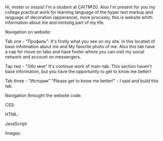   Hi, mister or missis!
  I'm a student at CAIT№20.
  Also I'm present for you my college practical work for learning language of the hyper text markup and language of decoration (apperance), more procisely, this is website whith information about me and intrestig part of my life.

  Navigation on website:

  Tab one - "Профиль":
  It's firstly what you see on my site. In this located of base infotmation about me and My favorite photo of me. 
  Also this tab have a cap for move on tabs and have footer where you can visit my social network and account on messengers.

  Tap two - "Обо мне" 
  It's continue work of main-tab. 
  This section haven't base information, but you have the opportunity to get to know me better!

  Tab three - "Истории" 
  "Please get to know me better!" - I said and build this tab.

Navigation throught the website code:

CSS:
  
HTML:
  
JavaScript:
  
Images:
  
